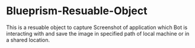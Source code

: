 # Blueprism-Resuable-Object
This is a resuable object to capture Screenshot of application which Bot is interacting with and save the image in specified path of local machine or in a shared location.
